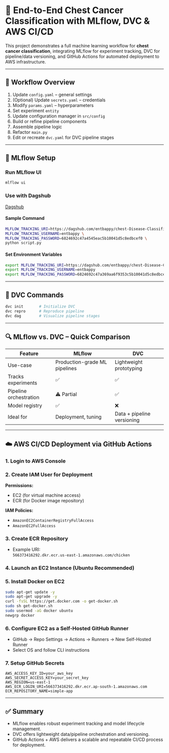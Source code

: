 
# 🧠 End-to-End Chest Cancer Classification with MLflow, DVC & AWS CI/CD

This project demonstrates a full machine learning workflow for **chest cancer classification**, integrating MLflow for experiment tracking, DVC for pipeline/data versioning, and GitHub Actions for automated deployment to AWS infrastructure.

---

## 🔁 Workflow Overview

1. Update `config.yaml` – general settings
2. (Optional) Update `secrets.yaml` – credentials
3. Modify `params.yaml` – hyperparameters
4. Set experiment `entity`
5. Update configuration manager in `src/config`
6. Build or refine pipeline components
7. Assemble pipeline logic
8. Refactor `main.py`
9. Edit or recreate `dvc.yaml` for DVC pipeline stages

---

## 🚀 MLflow Setup


### Run MLflow UI

```bash
mlflow ui
```

### Use with Dagshub

[Dagshub](https://dagshub.com/)

#### Sample Command

```bash
MLFLOW_TRACKING_URI=https://dagshub.com/entbappy/chest-Disease-Classification-MLflow-DVC.mlflow \
MLFLOW_TRACKING_USERNAME=entbappy \
MLFLOW_TRACKING_PASSWORD=6824692c47a4545eac5b10041d5c8edbcef0 \
python script.py
```

#### Set Environment Variables

```bash
export MLFLOW_TRACKING_URI=https://dagshub.com/entbappy/chest-Disease-Classification-MLflow-DVC.mlflow
export MLFLOW_TRACKING_USERNAME=entbappy 
export MLFLOW_TRACKING_PASSWORD=6824692c47a369aa6f9353c5b10041d5c8edbcef0
```

---

## 📁 DVC Commands

```bash
dvc init       # Initialize DVC
dvc repro      # Reproduce pipeline
dvc dag        # Visualize pipeline stages
```

---

## 🔍 MLflow vs. DVC – Quick Comparison

| Feature                | MLflow                         | DVC                            |
|------------------------|--------------------------------|--------------------------------|
| Use-case               | Production-grade ML pipelines  | Lightweight prototyping        |
| Tracks experiments     | ✅                             | ✅                             |
| Pipeline orchestration | ⚠️ Partial                     | ✅                             |
| Model registry         | ✅                             | ❌                             |
| Ideal for              | Deployment, tuning             | Data + pipeline versioning     |

---

## ☁️ AWS CI/CD Deployment via GitHub Actions

### 1. Login to AWS Console

### 2. Create IAM User for Deployment

**Permissions:**
- EC2 (for virtual machine access)
- ECR (for Docker image repository)

**IAM Policies:**
- `AmazonEC2ContainerRegistryFullAccess`
- `AmazonEC2FullAccess`

### 3. Create ECR Repository

- Example URI:  
  `566373416292.dkr.ecr.us-east-1.amazonaws.com/chicken`

### 4. Launch an EC2 Instance (Ubuntu Recommended)

### 5. Install Docker on EC2

```bash
sudo apt-get update -y
sudo apt-get upgrade -y
curl -fsSL https://get.docker.com -o get-docker.sh
sudo sh get-docker.sh
sudo usermod -aG docker ubuntu
newgrp docker
```

### 6. Configure EC2 as a Self-Hosted GitHub Runner

- GitHub → Repo Settings → Actions → Runners → New Self-Hosted Runner
- Select OS and follow CLI instructions

### 7. Setup GitHub Secrets

```env
AWS_ACCESS_KEY_ID=your_aws_key
AWS_SECRET_ACCESS_KEY=your_secret_key
AWS_REGION=us-east-1
AWS_ECR_LOGIN_URI=566373416292.dkr.ecr.ap-south-1.amazonaws.com
ECR_REPOSITORY_NAME=simple-app
```

---

## ✅ Summary

- MLflow enables robust experiment tracking and model lifecycle management.
- DVC offers lightweight data/pipeline orchestration and versioning.
- GitHub Actions + AWS delivers a scalable and repeatable CI/CD process for deployment.
